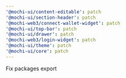 ```yaml
---
'@mochi-ui/content-editable': patch
'@mochi-ui/section-header': patch
'@mochi-web3/connect-wallet-widget': patch
'@mochi-ui/top-bar': patch
'@mochi-ui/drawer': patch
'@mochi-web3/login-widget': patch
'@mochi-ui/theme': patch
'@mochi-ui/core': patch
---
```


Fix packages export
